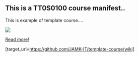 ## This is a TT0S0100 course manifest..

This is example of template course....

![](https://avatars0.githubusercontent.com/u/8133582?v=3&s=260)

[Read more!](https://github.com/JAMK-IT/template-course/pulse)




[target_url=https://github.com/JAMK-IT/template-course/wiki]
